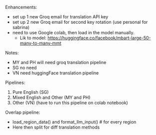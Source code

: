 Enhancements:
- set up 1 new Groq email for translation API key
- set up 2 new Groq email for second key rotation (use personal for sabrina)
- need to use Google colab, then load in the model manually.
  - Lik to model: https://huggingface.co/facebook/mbart-large-50-many-to-many-mmt



Notes:
- MY and PH will need groq translation pipeline
- SG no need
- VN need huggingFace translation pipeline


Pipelines:
1. Pure English (SG)
2. Mixed English and Other (MY and PH)
3. Other (VN) (have to run this pipeline on colab notebook)


Overlap pipeline: 
- load_region_data() and format_llm_input() # for every region
- Here then split for diff translation methods